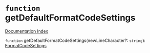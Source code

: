 # `function` getDefaultFormatCodeSettings

[Documentation Index](../README.md)

`function` getDefaultFormatCodeSettings(newLineCharacter?: `string`): [FormatCodeSettings](../private.interface.FormatCodeSettings/README.md)